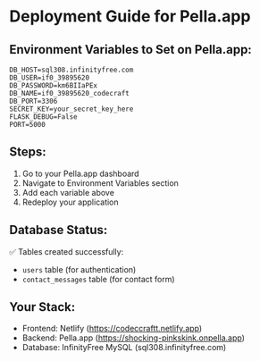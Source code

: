 # Deployment Guide for Pella.app

## Environment Variables to Set on Pella.app:

```
DB_HOST=sql308.infinityfree.com
DB_USER=if0_39895620
DB_PASSWORD=km6BIIaPEx
DB_NAME=if0_39895620_codecraft
DB_PORT=3306
SECRET_KEY=your_secret_key_here
FLASK_DEBUG=False
PORT=5000
```

## Steps:
1. Go to your Pella.app dashboard
2. Navigate to Environment Variables section
3. Add each variable above
4. Redeploy your application

## Database Status:
✅ Tables created successfully:
- `users` table (for authentication)
- `contact_messages` table (for contact form)

## Your Stack:
- Frontend: Netlify (https://codeccraftt.netlify.app)
- Backend: Pella.app (https://shocking-pinkskink.onpella.app)
- Database: InfinityFree MySQL (sql308.infinityfree.com)